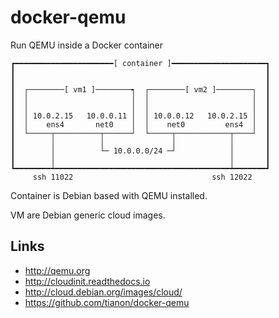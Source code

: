 # docker-qemu

Run QEMU inside a Docker container

```text
┏━━━━━━━━━━━━━━━━━━━━━━[ container ]━━━━━━━━━━━━━━━━━━━━━┓
┃                                                        ┃
┃                                                        ┃
┃  ┌────────[ vm1 ]────────┑  ┌────────[ vm2 ]────────┐  ┃
┃  │                       │  │                       │  ┃
┃  │                       │  │                       │  ┃
┃  │ 10.0.2.15   10.0.0.11 │  │ 10.0.0.12   10.0.2.15 │  ┃
┃  │    ens4       net0    │  │    net0         ens4  │  ┃
┃  └─────┬──────────┬──────┘  └─────┬────────────┬────┘  ┃
┃        │          │               │            │       ┃
┃        │          └─ 10.0.0.0/24 ─┘            │       ┃
┃        │                                       │       ┃
┗━━━━━━━━┷━━━━━━━━━━━━━━━━━━━━━━━━━━━━━━━━━━━━━━━┷━━━━━━━┛
     ssh 11022                               ssh 12022
```

Container is Debian based with QEMU installed.

VM are Debian generic cloud images.

## Links

- http://qemu.org
- http://cloudinit.readthedocs.io
- http://cloud.debian.org/images/cloud/
- https://github.com/tianon/docker-qemu
